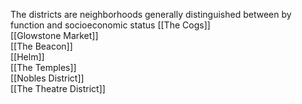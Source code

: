 The districts are neighborhoods generally distinguished between by function and socioeconomic status
[[The Cogs]] <br />
[[Glowstone Market]] <br />
[[The Beacon]] <br />
[[Helm]] <br />
[[The Temples]] <br />
[[Nobles District]] <br />
[[The Theatre District]] <br />
